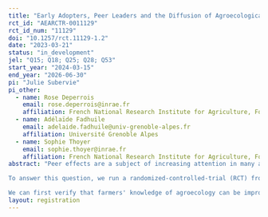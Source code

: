 ```yaml
---
title: "Early Adopters, Peer Leaders and the Diffusion of Agroecological Knowledge"
rct_id: "AEARCTR-0011129"
rct_id_num: "11129"
doi: "10.1257/rct.11129-1.2"
date: "2023-03-21"
status: "in_development"
jel: "Q15; Q18; Q25; Q28; Q53"
start_year: "2024-03-15"
end_year: "2026-06-30"
pi: "Julie Subervie"
pi_other:
  - name: Rose Deperrois
    email: rose.deperrois@inrae.fr
    affiliation: French National Research Institute for Agriculture, Food and Environment (INRAE)
  - name: Adélaïde Fadhuile
    email: adelaide.fadhuile@univ-grenoble-alpes.fr
    affiliation: Université Grenoble Alpes
  - name: Sophie Thoyer
    email: sophie.thoyer@inrae.fr
    affiliation: French National Research Institute for Agriculture, Food and Environment (INRAE)
abstract: "Peer effects are a subject of increasing attention in many areas of economics research. Influence from peers can indeed generate social multiplier effects, whereby an initial investment targeting one small group can lead to larger changes, since individuals close to the target group tend to imitate them and learn from their experience. When it comes to the green transition in agriculture, the diffusion of new knowledge through peers could play a crucial role in promoting the adoption of agroecological practices. However, the conditions for successful peer learning in this context are still poorly understood. In particular, it is unknown whether the profile of the first individuals in peer groups to receive information affects its diffusion to other peers.
To answer this question, we run a randomized-controlled-trial (RCT) from a large sample of voluntary French farmers, where individuals are randomly assigned to peer groups and receive informative content for 18 months through a digital platform. Only one farmer per peer group receives the information directly, serving as the injection point of the group. Treatment varies depending on the profile of the designated injection point, which is either chosen randomly among early adopters of agroecological practices (Treatment~A) or among ordinary peers (Treatment~B). Farmers assigned to the control arm are also placed in peer groups but they receive no specific information on innovative practices (Treatment~C).
We can first verify that farmers' knowledge of agroecology can be improved by injecting informative content using a digital platform. In addition, we can measure the sharing of information between peers and test the hypothesis that receiving second-hand information can improve knowledge level. A major advantage of this protocol is that it can test the hypothesis that early adopters do better than ordinary peers, whether it is improving their own knowledge or transmitting newly acquired knowledge to their peers. Focusing on ordinary peers who receive information second-hand, who are the most representative farmers and therefore the target of public programs outside the experiment, we can further verify whether they acquire more knowledge when the information comes from an early adopter rather than from another ordinary peer."
layout: registration
---
```


